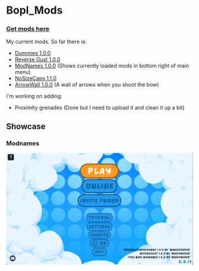 # Bopl_Mods

### [Get mods here](https://github.com/WackyModer/Bopl_Mods/releases)

My current mods. So far there is:

* [Dummies 1.0.0](https://github.com/WackyModer/Bopl_Mods/releases/tag/Dummies)
* [Reverse Gust 1.0.0](https://github.com/WackyModer/Bopl_Mods/releases/tag/ReverseGust)
* [ModNames 1.0.0](https://github.com/WackyModer/Bopl_Mods/releases/tag/ModNames) (Shows currently loaded mods in bottom right of main menu)
* [NoSizeCaps 1.1.0](https://github.com/WackyModer/Bopl_Mods/releases/tag/NoSizeCaps_BugFix)
* [ArrowWall 1.0.0](https://github.com/WackyModer/Bopl_Mods/releases/tag/ArrowWall) (A wall of arrows when you shoot the bow)

I'm working on adding:

* Proximity grenades (Done but I need to upload it and clean it up a bit) 

## Showcase

### Modnames

<img src="https://github.com/WackyModer/Bopl_Mods/blob/main/images/modnames.png?raw=true" alt="Modnames Showcase Image" width="600"/>
